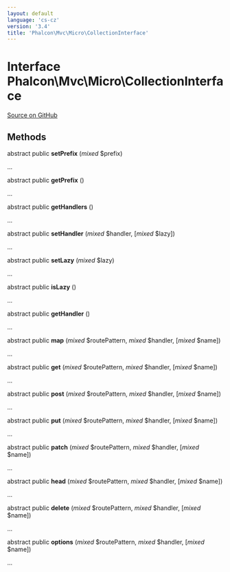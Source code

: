 ```yaml
---
layout: default
language: 'cs-cz'
version: '3.4'
title: 'Phalcon\Mvc\Micro\CollectionInterface'
---
```


# Interface **Phalcon\Mvc\Micro\CollectionInterface**

<a href="https://github.com/phalcon/cphalcon/tree/v3.4.0/phalcon/mvc/micro/collectioninterface.zep" class="btn btn-default btn-sm">Source on GitHub</a>

## Methods

abstract public **setPrefix** (*mixed* $prefix)

...

abstract public **getPrefix** ()

...

abstract public **getHandlers** ()

...

abstract public **setHandler** (*mixed* $handler, [*mixed* $lazy])

...

abstract public **setLazy** (*mixed* $lazy)

...

abstract public **isLazy** ()

...

abstract public **getHandler** ()

...

abstract public **map** (*mixed* $routePattern, *mixed* $handler, [*mixed* $name])

...

abstract public **get** (*mixed* $routePattern, *mixed* $handler, [*mixed* $name])

...

abstract public **post** (*mixed* $routePattern, *mixed* $handler, [*mixed* $name])

...

abstract public **put** (*mixed* $routePattern, *mixed* $handler, [*mixed* $name])

...

abstract public **patch** (*mixed* $routePattern, *mixed* $handler, [*mixed* $name])

...

abstract public **head** (*mixed* $routePattern, *mixed* $handler, [*mixed* $name])

...

abstract public **delete** (*mixed* $routePattern, *mixed* $handler, [*mixed* $name])

...

abstract public **options** (*mixed* $routePattern, *mixed* $handler, [*mixed* $name])

...